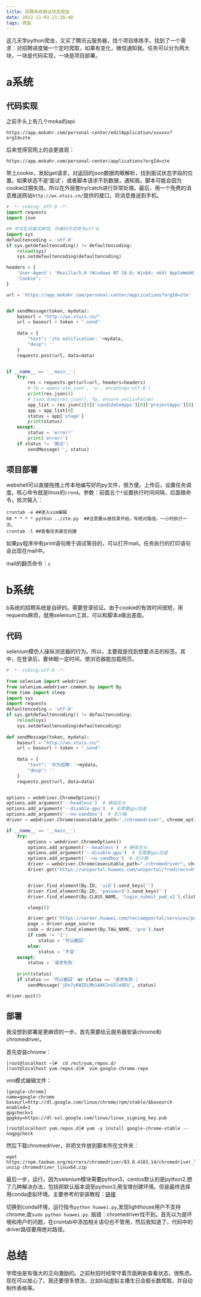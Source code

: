 ```yaml
---
title: 招聘系统面试状态爬虫
date: 2022-11-03 21:26:48
tags: 爬虫
---
```


这几天学python爬虫，又买了腾讯云服务器，找个项目练练手。找到了一个需求：对招聘进度做一个定时爬取，如果有变化，微信通知我。任务可以分为两大块，一块是代码实现，一块是项目部署。

<!-- more -->
# a系统

## 代码实现

之前手头上有几个moka的api:

`https://app.mokahr.com/personal-center/editApplication/xxxxxx?orgId=zte`

后来觉得官网上的会更直观：

`https://app.mokahr.com/personal-center/applications?orgId=zte`

带上cookie，发起get请求，对返回的json数据肉眼解析，找到面试状态字段的位置。如果状态不是‘面试’，或者脚本请求不到数据，通知我。脚本可能会因为cookie过期失效。所以在外层套try/catch进行异常处理。最后，用一个免费的消息推送网站`http://wx.xtuis.cn/`提供的接口，将消息推送到手机。

```python
# -*- coding: UTF-8 -*- 
import requests
import json

## 中文乱码着实麻烦。将编码方式改为utf-8.
import sys
defaultencoding = 'utf-8'
if sys.getdefaultencoding() != defaultencoding:
    reload(sys)
    sys.setdefaultencoding(defaultencoding)

headers = {
    'User-Agent': 'Mozilla/5.0 (Windows NT 10.0; Win64; x64) AppleWebKit/537.36 (KHTML, like Gecko) Chrome/106.0.0.0 Safari/537.36',
    'Cookie': ''
}

url = 'https://app.mokahr.com/personal-center/applications?orgId=zte'


def sendMessage(token, mydata):
    baseurl = "http://wx.xtuis.cn/"
    url = baseurl + token + ".send"
    
    data = {
        "text": 'zte notification：'+mydata,
        "desp": ''
    }
    requests.post(url, data=data)


if __name__ == '__main__':
	try:
		res = requests.get(url=url, headers=headers)
		# fp = open('zte.json', 'w', encoding='utf-8')
		print(res.json())
		# json.dump(res.json(), fp, ensure_ascii=False)
		app_list = res.json()[0]['candidateApps'][0]['projectApps'][0]['apps']
		app = app_list[0]
		status = app['stage']
		print(status)
	except:
		status = 'error!'
		print('error!')
	if status != '面试':
		sendMessage('', status)

```

## 项目部署

webshell可以直接拖拽上传本地编写好的py文件，很方便。上传后，设置任务调度。核心命令就是linux的`crond`。参数：前面五个`*`设置执行时间间隔，后面跟命令。依次输入：

```shell
crontab -e ##进入vim编辑
60 * * * * python ../zte.py  ##注意要从根目录开始，写绝对路径。一小时执行一次。
crontab -l ##查看任务是否创建
```

如果py程序中有print语句用于调试等目的，可以打开mail。任务执行的打印语句会出现在mail中。

mail的翻页命令：`z`

# b系统

b系统的招聘系统是自研的。需要登录验证。由于cookie的有效时间很短，用requests麻烦，就用selenium工具，可以和脚本a做出差距。

## 代码
selenium模仿人操纵浏览器的行为。所以，主要就是找到想要点击的标签。其中，在登录后，要休眠一定时间，使浏览器能加载网页。

```python
# -*- coding:utf-8 -*-
 
from selenium import webdriver
from selenium.webdriver.common.by import By
from time import sleep
import sys
import requests
defaultencoding = 'utf-8'
if sys.getdefaultencoding() != defaultencoding:
    reload(sys)
    sys.setdefaultencoding(defaultencoding)
 
def sendMessage(token, mydata):
    baseurl = "http://wx.xtuis.cn/"
    url = baseurl + token + ".send"
    
    data = {
        "text": '华为招聘：'+mydata,
        "desp": ''
    }
    requests.post(url, data=data)


options = webdriver.ChromeOptions()
options.add_argument('--headless')  # 确保无头
options.add_argument('--disable-gpu')  # 无需要gpu加速
options.add_argument('--no-sandbox')  # 无沙箱
driver = webdriver.Chrome(executable_path="./chromedriver", chrome_options=options)  # 添加软链接后是不需要写路径的

if __name__ == '__main__':
	try:
		options = webdriver.ChromeOptions()
		options.add_argument('--headless')  # 确保无头
		options.add_argument('--disable-gpu')  # 无需要gpu加速
		options.add_argument('--no-sandbox')  # 无沙箱
		driver = webdriver.Chrome(executable_path="./chromedriver", chrome_options=options)
		driver.get("https://uniportal.huawei.com/uniportal/?redirect=https%3A%2F%2Fcareer.huawei.com%2Freccampportal%2Flogin_index.html%3Fredirect%3Dhttps%3A%2F%2Fcareer.huawei.com%2Freccampportal%2Fportal5%2Fcampus-recruitment.html%3Fi%3D46238")


		driver.find_element(By.ID, 'uid').send_keys('')
		driver.find_element(By.ID, 'password').send_keys('')
		driver.find_element(By.CLASS_NAME, 'login_submit_pwd_v2').click()

		sleep(5)

		driver.get('https://career.huawei.com/reccampportal/services/portal/portaluser/pro/getResumeLockSatus')
		page = driver.page_source
		code = driver.find_element(By.TAG_NAME, 'pre').text
		if code != '1':
			status = '可以撤回'
		else:
			status = '不变'
	except:
		status = '请求失败'
	
	print(status)
	if status == '可以撤回' or status == '请求失败':
		sendMessage('jDn7yKWZELMb1AAKJnGSle8EU', status)

driver.quit()
```
## 部署
我没想到部署是更麻烦的一步。首先需要给云服务器安装chrome和chromedriver。

首先安装chrome：

```shell
[root@localhost ~]#  cd /ect/yum.repos.d/
[root@localhost yum.repos.d]#  vim google-chrome.repo
```

vim模式编辑文件：

```
[google-chrome]
name=google-chrome
baseurl=http://dl.google.com/linux/chrome/rpm/stable/$basearch
enabled=1
gpgcheck=1
gpgkey=https://dl-ssl.google.com/linux/linux_signing_key.pub
```

```
[root@localhost yum.repos.d]# yum -y install google-chrome-stable --nogpgcheck
```

然后下载chromedriver，并把文件放到脚本所在文件夹：

```
wget https://npm.taobao.org/mirrors/chromedriver/83.0.4103.14/chromedriver_linux64.zip
unzip chromedriver_linux64.zip
```

最后一步，运行。因为selenium模块需要python3，centos默认的是python2.想了几种解决办法，包括把默认版本调至python3,用宝塔创建环境。但是最终选择用conda虚拟环境。主要参考的安装教程：[链接](https://blog.csdn.net/LJX_ahut/article/details/114282900)

切换到conda环境，运行指令`python huawei.py`,发现lighthouse用户不支持chrome,故`sudo python huawei.py`. 报错：chromedriver找不到。首先以为是环境和用户的问题，在crontab中添加相关语句也不管用，然后我知道了，代码中的driver路径要用绝对路径。


# 总结

学爬虫是有强大的正向激励的。之前秋招时经常守着页面刷新查看状态，很焦虑。现在可以放心了。我还要很多想法，比如b站虚拟主播生日会舰长数爬取，并自动制作表格等。